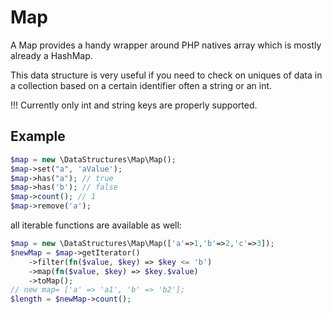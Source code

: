 # Map

A Map provides a handy wrapper around PHP natives array which is mostly already a HashMap.

This data structure is very useful if you need to check on uniques of data in a collection based on a certain identifier often a string or an int.

!!! Currently only int and string keys are properly supported.

## Example

```php
$map = new \DataStructures\Map\Map();
$map->set("a", 'aValue');
$map->has("a"); // true
$map->has('b'); // false
$map->count(); // 1
$map->remove('a');
```

all iterable functions are available as well:

```php
$map = new \DataStructures\Map\Map(['a'=>1,'b'=>2,'c'=>3]);
$newMap = $map->getIterator()
    ->filter(fn($value, $key) => $key <= 'b')
    ->map(fn($value, $key) => $key.$value)
    ->toMap();
// new map= ['a' => 'a1', 'b' => 'b2'];
$length = $newMap->count();
```
